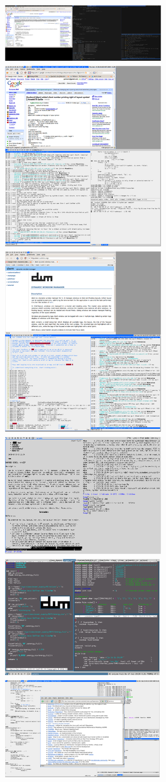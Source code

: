 [![Screenshot](dwm-20090710.png)](dwm-20090710.png)

[![Screenshot](dwm-20090709.png)](dwm-20090709.png)

[![Screenshot](dwm-20090620.png)](dwm-20090620.png)

[![Screenshot](dwm-20080720s.png)](dwm-20080720.png)

[![Screenshot](dwm-20080717s.png)](dwm-20080717.png)

[![Screenshot](dwm-20070930s.png)](dwm-20070930.png)
